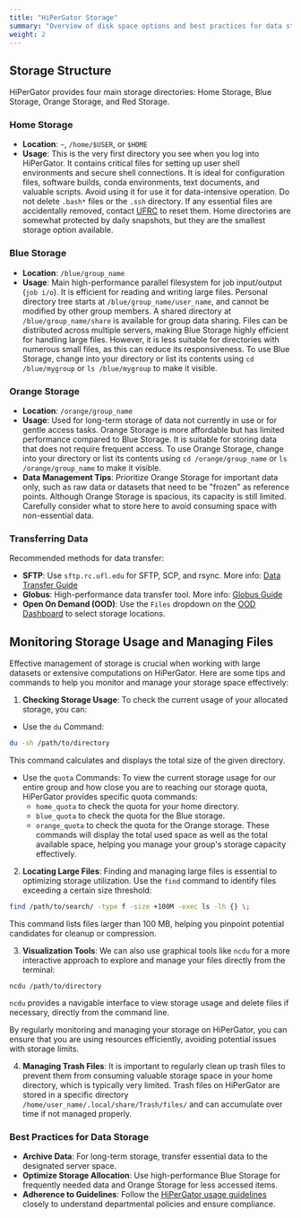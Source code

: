 ```yaml
---
title: "HiPerGator Storage"
summary: "Overview of disk space options and best practices for data storage on HiPerGator."
weight: 2
---
```



## Storage Structure

HiPerGator provides four main storage directories: Home Storage, Blue Storage, Orange Storage, and Red Storage.

### Home Storage
- **Location**: `~`, `/home/$USER`, or `$HOME`
- **Usage**: This is the very first directory you see when you log into HiPerGator. It contains critical files for setting up user shell environments and secure shell connections. It is ideal for configuration files, software builds, conda environments, text documents, and valuable scripts. Avoid using it for use it for data-intensive operation.  Do not delete `.bash*` files or the `.ssh` directory. If any essential files are accidentally removed, contact [UFRC](https://www.rc.ufl.edu/get-support/) to reset them. Home directories are somewhat protected by daily snapshots, but they are the smallest storage option available.

### Blue Storage
- **Location**: `/blue/group_name`
- **Usage**: Main high-performance parallel filesystem for job input/output (`job i/o`). It is efficient for reading and writing large files. Personal directory tree starts at `/blue/group_name/user_name`, and cannot be modified by other group members. A shared directory at `/blue/group_name/share` is available for group data sharing. Files can be distributed across multiple servers, making Blue Storage highly efficient for handling large files. However, it is less suitable for directories with numerous small files, as this can reduce its responsiveness. To use Blue Storage, change into your directory or list its contents using `cd /blue/mygroup` or `ls /blue/mygroup` to make it visible.

### Orange Storage
- **Location**: `/orange/group_name`
- **Usage**: Used for long-term storage of data not currently in use or for gentle access tasks. Orange Storage is more affordable but has limited performance compared to Blue Storage. It is suitable for storing data that does not require frequent access. To use Orange Storage, change into your directory or list its contents using `cd /orange/group_name` or `ls /orange/group_name` to make it visible.
- **Data Management Tips**: Prioritize Orange Storage for important data only, such as raw data or datasets that need to be "frozen" as reference points. Although Orange Storage is spacious, its capacity is still limited. Carefully consider what to store here to avoid consuming space with non-essential data.
<!--
### Red Storage
- **Usage**: High rates of input/output with flash-based storage. Red Storage is intended for short-term, high-performance tasks. Data is removed within 24 hours of the allocation's end date.

## Checking Quotas and Managing Storage
Use the following commands to check your storage usage and quotas:
- `home_quota`: Shows usage for HiPerGator Home directory.
- `blue_quota`: Shows usage for Blue Storage.
- `orange_quota`: Shows usage for Orange Storage.
-->

### Transferring Data
Recommended methods for data transfer:
- **SFTP**: Use `sftp.rc.ufl.edu` for SFTP, SCP, and rsync. More info: [Data Transfer Guide](https://wiki.rc.ufl.edu/doc/Transfer_Data)
- **Globus**: High-performance data transfer tool. More info: [Globus Guide](https://wiki.rc.ufl.edu/doc/Globus)
- **Open On Demand (OOD)**: Use the `Files` dropdown on the [OOD Dashboard](https://ood.rc.ufl.edu/pun/sys/dashboard) to select storage locations.





## Monitoring Storage Usage and Managing Files

Effective management of storage is crucial when working with large datasets or extensive computations on HiPerGator. Here are some tips and commands to help you monitor and manage your storage space effectively:

1. **Checking Storage Usage**: To check the current usage of your allocated storage, you can:
- Use the `du` Command:
```bash
du -sh /path/to/directory
```
This command calculates and displays the total size of the given directory.

- Use the `quota` Commands: To view the current storage usage for our entire group and how close you are to reaching our storage quota, HiPerGator provides specific quota commands:
	- `home_quota` to check the quota for your home directory.
	- `blue_quota` to check the quota for the Blue storage.
  	- `orange_quota` to check the quota for the Orange storage.
These commands will display the total used space as well as the total available space, helping you manage your group's storage capacity effectively.

2. **Locating Large Files**: Finding and managing large files is essential to optimizing storage utilization. Use the `find` command to identify files exceeding a certain size threshold:
```bash
find /path/to/search/ -type f -size +100M -exec ls -lh {} \;
```
This command lists files larger than 100 MB, helping you pinpoint potential candidates for cleanup or compression.

3. **Visualization Tools**: We can also use graphical tools like `ncdu` for a more interactive approach to explore and manage your files directly from the terminal:
```
ncdu /path/to/directory
```  
`ncdu` provides a navigable interface to view storage usage and delete files if necessary, directly from the command line.

By regularly monitoring and managing your storage on HiPerGator, you can ensure that you are using resources efficiently, avoiding potential issues with storage limits.

4. **Managing Trash Files**: It is important to regularly clean up trash files to prevent them from consuming valuable storage space in your home directory, which is typically very limited. Trash files on HiPerGator are stored in a specific directory `/home/user_name/.local/share/Trash/files/` and can accumulate over time if not managed properly.

### Best Practices for Data Storage
- **Archive Data**: For long-term storage, transfer essential data to the designated  server space.
- **Optimize Storage Allocation**: Use high-performance Blue Storage for frequently needed data and Orange Storage for less accessed items.
- **Adherence to Guidelines**: Follow the [HiPerGator usage guidelines](https://github.com/uf-hobi-informatics-lab/hipergator_use_guideline/) closely to understand departmental policies and ensure compliance.
  

